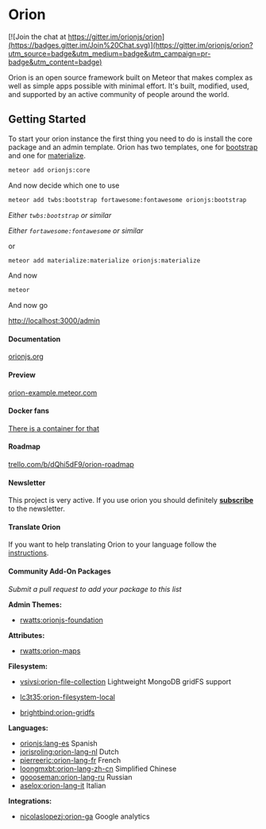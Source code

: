 Orion
=====

[![Join the chat at https://gitter.im/orionjs/orion](https://badges.gitter.im/Join%20Chat.svg)](https://gitter.im/orionjs/orion?utm_source=badge&utm_medium=badge&utm_campaign=pr-badge&utm_content=badge)

Orion is an open source framework built on Meteor that makes complex as well as simple apps possible with minimal effort. It's built, modified, used, and supported by an active community of people around the world.

## Getting Started

To start your orion instance the first thing you need to do is install the core package and an admin template.
Orion has two templates, one for [bootstrap](http://getbootstrap.com) and one for [materialize](http://materializecss.com).

```sh
meteor add orionjs:core
```

And now decide which one to use

```sh
meteor add twbs:bootstrap fortawesome:fontawesome orionjs:bootstrap
```

*Either `twbs:bootstrap` or similar*

*Either `fortawesome:fontawesome` or similar*

or

```sh
meteor add materialize:materialize orionjs:materialize
```

And now

```sh
meteor
```

And now go

[http://localhost:3000/admin](http://localhost:3000/admin)


#### Documentation

[orionjs.org](http://orionjs.org)

#### Preview

[orion-example.meteor.com](http://orion-example.meteor.com)

#### Docker fans
[There is a container for that](https://registry.hub.docker.com/u/gekkie/orion_meteor_cms/)

#### Roadmap

[trello.com/b/dQhi5dF9/orion-roadmap](https://trello.com/b/dQhi5dF9/orion-roadmap)

#### Newsletter

This project is very active. If you use orion you should definitely **[subscribe](http://eepurl.com/bbji3b)** to the newsletter.

#### Translate Orion

If you want to help translating Orion to your language follow the [instructions](https://github.com/orionjs/examples/tree/master/language).

#### Community Add-On Packages

*Submit a pull request to add your package to this list*

**Admin Themes:**

- [rwatts:orionjs-foundation](https://github.com/rwatts3/orionjs-contrib/tree/orionjs-foundation)

**Attributes:**

- [rwatts:orion-maps](https://atmospherejs.com/rwatts/orion-maps)

**Filesystem:**

- [vsivsi:orion-file-collection](https://atmospherejs.com/vsivsi/orion-file-collection) Lightweight MongoDB gridFS support

- [lc3t35:orion-filesystem-local](https://github.com/lc3t35/orion-filesystem-local)

- [brightbind:orion-gridfs](https://github.com/brightbind/orion-gridFS/)

**Languages:**
- [orionjs:lang-es](https://github.com/orionjs/orion/tree/master/packages/lang-es) Spanish
- [jorisroling:orion-lang-nl](https://github.com/jorisroling/orion-lang-nl) Dutch
- [pierreeric:orion-lang-fr](https://atmospherejs.com/pierreeric/orion-lang-fr) French
- [loongmxbt:orion-lang-zh-cn](https://github.com/loongmxbt/orion-lang-zh-cn) Simplified Chinese
- [goooseman:orion-lang-ru](https://github.com/goooseman/orion-lang-ru) Russian
- [aselox:orion-lang-it](https://atmospherejs.com/aselox/orion-lang-it) Italian

**Integrations:**

- [nicolaslopezj:orion-ga](https://github.com/nicolaslopezj/orion-ga) Google analytics
